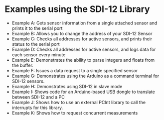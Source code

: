 [//]: # ( @page examples_page Examples using the SDI-12 Library )
# Examples using the SDI-12 Library

- Example A: Gets sensor information from a single attached sensor and prints it to the serial port
- Example B: Allows you to change the address of your SDI-12 Sensor
- Example C: Checks all addresses for active sensors, and prints their status to the serial port
- Example D: Checks all addresses for active sensors, and logs data for each sensor every minute
- Example E: Demonstrates the ability to parse integers and floats from the buffer.
- Example F: Issues a data request to a single specified sensor
- Example G: Demonstrates using the Arduino as a command terminal for SDI-12 sensors.
- Example H: Demonstrates using SDI-12 in slave mode
- Example I: Shows code for an Arduino-based USB dongle to translate between SDI-12 and a PC
- Example J: Shows how to use an external PCInt library to call the interrupts for this library.
- Example K:  Shows how to request concurrent measurements
